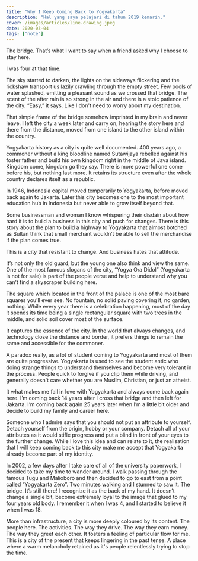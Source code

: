```yaml
---
title: "Why I Keep Coming Back to Yogyakarta"
description: "Hal yang saya pelajari di tahun 2019 kemarin."
cover: /images/articles/line-drawing.jpeg
date: 2020-03-04
tags: ["note"]
---
```


The bridge. That’s what I want to say when a friend asked why I choose to stay here.

I was four at that time.

The sky started to darken, the lights on the sideways flickering and the rickshaw transport us lazily crawling through the empty street. Few pools of water splashed, emitting a pleasant sound as we crossed that bridge. The scent of the after rain is so strong in the air and there is a stoic patience of the city. “Easy,” it says. Like I don't need to worry about my destination.

That simple frame of the bridge somehow imprinted in my brain and never leave. I left the city a week later and carry on, hearing the story here and there from the distance, moved from one island to the other island within the country.

Yogyakarta history as a city is quite well documented. 400 years ago, a commoner without a king bloodline named Sutawijaya rebelled against his foster father and build his own kingdom right in the middle of Java island. Kingdom come, kingdom go they say. There is more powerful one come before his, but nothing last more. It retains its structure even after the whole country declares itself as a republic.

In 1946, Indonesia capital moved temporarily to Yogyakarta, before moved back again to Jakarta. Later this city becomes one to the most important education hub in Indonesia but never able to grow itself beyond that.

Some businessman and woman I know whispering their disdain about how hard it is to build a business in this city and push for changes. There is this story about the plan to build a highway to Yogyakarta that almost botched as Sultan think that small merchant wouldn’t be able to sell the merchandise if the plan comes true.

This is a city that resistant to change. And business hates that attitude.

It’s not only the old guard, but the young one also think and view the same. One of the most famous slogans of the city, “Yogya Ora Didol” (Yogyakarta is not for sale) is part of the people verse and help to understand why you can’t find a skyscraper building here.

The square which located in the front of the palace is one of the most bare squares you’ll ever see. No fountain, no solid paving covering it, no garden, nothing. While every year there is a celebration happening, most of the day it spends its time being a single rectangular square with two trees in the middle, and solid soil cover most of the surface.

It captures the essence of the city. In the world that always changes, and technology close the distance and border, it prefers things to remain the same and accessible for the commoner.

A paradox really, as a lot of student coming to Yogyakarta and most of them are quite progressive. Yogyakarta is used to see the student antic who doing strange things to understand themselves and become very tolerant in the process. People quick to forgive if you clip them while driving, and generally doesn't care whether you are Muslim, Christian, or just an atheist.

It what makes me fall in love with Yogyakarta and always come back again here. I’m coming back 14 years after I cross that bridge and then left for Jakarta. I’m coming back again 25 years later when I’m a little bit older and decide to build my family and career here.

Someone who I admire says that you should not put an attribute to yourself. Detach yourself from the origin, hobby or your company. Detach all of your attributes as it would stifle progress and put a blind in front of your eyes to the further change. While I love this idea and can relate to it, the realisation that I will keep coming back to this city make me accept that Yogyakarta already become part of my identity. 

In 2002, a few days after I take care of all of the university paperwork, I decided to take my time to wander around. I walk passing through the famous Tugu and Malioboro and then decided to go to east from a point called “Yogyakarta Zero”. Two minutes walking and I stunned to saw it. The bridge. It’s still there! I recognize it as the back of my hand. It doesn’t change a single bit, become extremely loyal to the image that glued to my four years old body. I remember it when I was 4, and I started to believe it when I was 18.

More than infrastructure, a city is more deeply coloured by its content. The people here. The activities. The way they drive. The way they earn money. The way they greet each other. It fosters a feeling of particular flow for me. This is a city of the present that keeps lingering in the past tense. A place where a warm melancholy retained as it's people relentlessly trying to stop the time.